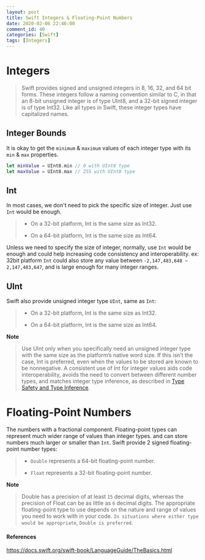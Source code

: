 ```yaml
---
layout: post
title: Swift Integers & Floating-Point Numbers
date: 2020-02-06 22:46:00
comment_id: 40
categories: [Swift]
tags: [Integers]
---
```


# Integers

> Swift provides signed and unsigned integers in 8, 16, 32, and 64 bit forms. These integers follow a naming convention similar to C, in that an 8-bit unsigned integer is of type UInt8, and a 32-bit signed integer is of type Int32. Like all types in Swift, these integer types have capitalized names.

## Integer Bounds

It is okay to get the `minimum` & `maximum` values of each integer type with its `min` & `max` properties.

```swift
let minValue = UInt8.min // 0 with UInt8 type
let maxValue = UInt8.max // 255 with UInt8 type
```

## Int

In most cases, we don't need to pick the specific size of integer. Just use `Int` would be enough.

> - On a 32-bit platform, Int is the same size as Int32.
>
> - On a 64-bit platform, Int is the same size as Int64.

Unless we need to specify the size of integer, normally, use `Int` would be enough and could help increasing code consistency and interoperability. ex: 32bit platform `Int` could also store any value between `-2,147,483,648 ~ 2,147,483,647`, and is large enough for many integer ranges.

## UInt

Swift also provide unsigned integer type `UInt`, same as `Int`:

> - On a 32-bit platform, Int is the same size as Int32.
>
> - On a 64-bit platform, Int is the same size as Int64.

**Note**

> Use UInt only when you specifically need an unsigned integer type with the same size as the platform’s native word size. If this isn’t the case, Int is preferred, even when the values to be stored are known to be nonnegative. A consistent use of Int for integer values aids code interoperability, avoids the need to convert between different number types, and matches integer type inference, as described in [Type Safety and Type Inference](https://docs.swift.org/swift-book/LanguageGuide/TheBasics.html#ID322).

# Floating-Point Numbers

The numbers with a fractional component. Floating-point types can represent much wider range of values than integer types. and can store numbers much larger or smaller than `Int`. Swift provide 2 signed floating-point number types:

> - `Double` represents a 64-bit floating-point number.
>
> - `Float` represents a 32-bit floating-point number.

**Note**

> Double has a precision of at least `15` decimal digits, whereas the precision of Float can be as little as `6` decimal digits. The appropriate floating-point type to use depends on the nature and range of values you need to work with in your code. `In situations where either type would be appropriate`, `Double is preferred`.

#### References

<https://docs.swift.org/swift-book/LanguageGuide/TheBasics.html>